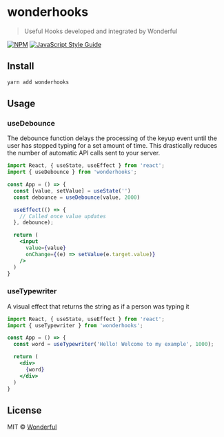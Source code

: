 # wonderhooks

> Useful Hooks developed and integrated by Wonderful

[![NPM](https://img.shields.io/npm/v/wonderhooks.svg)](https://www.npmjs.com/package/wonderhooks) [![JavaScript Style Guide](https://img.shields.io/badge/code_style-standard-brightgreen.svg)](https://standardjs.com)

## Install

```bash
yarn add wonderhooks
```

## Usage

### useDebounce
The debounce function delays the processing of the keyup event until the user has stopped typing for a set amount of time. This drastically reduces the number of automatic API calls sent to your server.

```jsx
import React, { useState, useEffect } from 'react';
import { useDebounce } from 'wonderhooks';

const App = () => {
  const [value, setValue] = useState('')
  const debounce = useDebounce(value, 2000)

  useEffect(() => {
    // Called once value updates
  }, debounce);

  return (
    <input
      value={value}
      onChange={(e) => setValue(e.target.value)}
    />
  )
}
```

### useTypewriter
A visual effect that returns the string as if a person was typing it

```jsx
import React, { useState, useEffect } from 'react';
import { useTypewriter } from 'wonderhooks';

const App = () => {
  const word = useTypewriter('Hello! Welcome to my example', 1000);

  return (
    <div>
      {word}
    </div>
  )
}
```

## License

MIT © [Wonderful](https://github.com/wndrfl)
